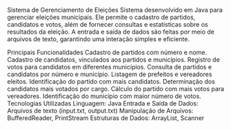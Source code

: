 Sistema de Gerenciamento de Eleições
Sistema desenvolvido em Java para gerenciar eleições municipais. Ele permite o cadastro de partidos, candidatos e votos, além de fornecer consultas e estatísticas sobre os resultados da eleição. A entrada e saída de dados são feitas por meio de arquivos de texto, garantindo uma interação simples e eficiente.

 Principais Funcionalidades
 Cadastro de partidos com número e nome.
 Cadastro de candidatos, vinculados aos partidos e municípios.
 Registro de votos para candidatos em diferentes municípios.
 Consulta de partidos e candidatos por número e município.
 Listagem de prefeitos e vereadores eleitos.
 Identificação do partido com mais candidatos.
 Determinação dos candidatos mais votados por cargo.
 Cálculo do partido com mais votos para vereadores.
 Identificação do município com maior número de votos.
 Tecnologias Utilizadas
Linguagem: Java
Entrada e Saída de Dados: Arquivos de texto (input.txt, output.txt)
Manipulação de Arquivos: BufferedReader, PrintStream
Estruturas de Dados: ArrayList, Scanner
